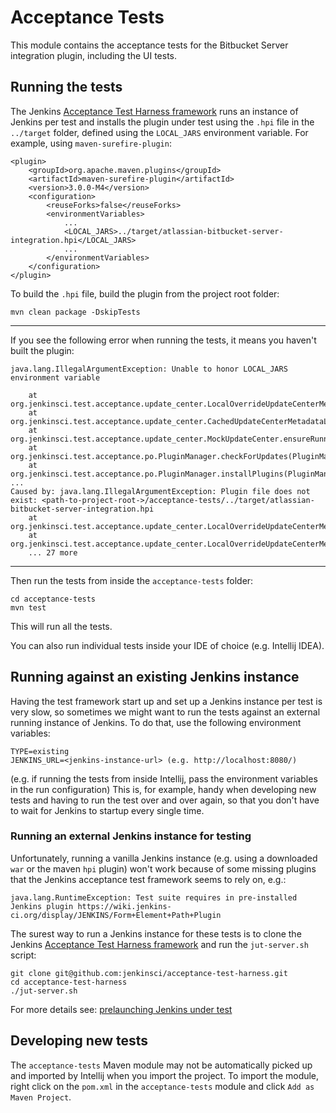# Acceptance Tests

This module contains the acceptance tests for the Bitbucket Server integration plugin, including the UI tests.

## Running the tests

The Jenkins [Acceptance Test Harness framework](https://github.com/jenkinsci/acceptance-test-harness) runs an instance 
of Jenkins per test and installs the plugin under test using the `.hpi` file in the `../target` folder, defined using 
the `LOCAL_JARS` environment variable. For example, using `maven-surefire-plugin`:

```
<plugin>
    <groupId>org.apache.maven.plugins</groupId>
    <artifactId>maven-surefire-plugin</artifactId>
    <version>3.0.0-M4</version>
    <configuration>
        <reuseForks>false</reuseForks>
        <environmentVariables>
            ...
            <LOCAL_JARS>../target/atlassian-bitbucket-server-integration.hpi</LOCAL_JARS>
            ...
        </environmentVariables>
    </configuration>
</plugin>
```

To build the `.hpi` file, build the plugin from the project root folder:

```
mvn clean package -DskipTests
```

---
If you see the following error when running the tests, it means you haven't built the plugin:

```
java.lang.IllegalArgumentException: Unable to honor LOCAL_JARS environment variable

	at org.jenkinsci.test.acceptance.update_center.LocalOverrideUpdateCenterMetadataDecoratorImpl.decorate(LocalOverrideUpdateCenterMetadataDecoratorImpl.java:83)
	at org.jenkinsci.test.acceptance.update_center.CachedUpdateCenterMetadataLoader.get(CachedUpdateCenterMetadataLoader.java:48)
	at org.jenkinsci.test.acceptance.update_center.MockUpdateCenter.ensureRunning(MockUpdateCenter.java:100)
	at org.jenkinsci.test.acceptance.po.PluginManager.checkForUpdates(PluginManager.java:87)
	at org.jenkinsci.test.acceptance.po.PluginManager.installPlugins(PluginManager.java:182)
...
Caused by: java.lang.IllegalArgumentException: Plugin file does not exist: <path-to-project-root->/acceptance-tests/../target/atlassian-bitbucket-server-integration.hpi
	at org.jenkinsci.test.acceptance.update_center.LocalOverrideUpdateCenterMetadataDecoratorImpl.override(LocalOverrideUpdateCenterMetadataDecoratorImpl.java:91)
	at org.jenkinsci.test.acceptance.update_center.LocalOverrideUpdateCenterMetadataDecoratorImpl.decorate(LocalOverrideUpdateCenterMetadataDecoratorImpl.java:81)
	... 27 more
```
---

Then run the tests from inside the `acceptance-tests` folder:

```
cd acceptance-tests
mvn test
```

This will run all the tests.

You can also run individual tests inside your IDE of choice (e.g. Intellij IDEA).

## Running against an existing Jenkins instance

Having the test framework start up and set up a Jenkins instance per test is very slow, so sometimes we might want to 
run the tests against an external running instance of Jenkins. To do that, use the following environment variables:

```
TYPE=existing
JENKINS_URL=<jenkins-instance-url> (e.g. http://localhost:8080/)
```

(e.g. if running the tests from inside Intellij, pass the environment variables in the run configuration)
This is, for example, handy when developing new tests and having to run the test over and over again, so that you don't 
have to wait for Jenkins to startup every single time.

### Running an external Jenkins instance for testing

Unfortunately, running a vanilla Jenkins instance (e.g. using a downloaded `war` or the maven `hpi` plugin) won't work 
because of some missing plugins that the Jenkins acceptance test framework seems to rely on, e.g.:

```
java.lang.RuntimeException: Test suite requires in pre-installed Jenkins plugin https://wiki.jenkins-ci.org/display/JENKINS/Form+Element+Path+Plugin
```

The surest way to run a Jenkins instance for these tests is to clone the Jenkins 
[Acceptance Test Harness framework](https://github.com/jenkinsci/acceptance-test-harness) and run the `jut-server.sh` script:

```
git clone git@github.com:jenkinsci/acceptance-test-harness.git
cd acceptance-test-harness
./jut-server.sh
```

For more details see: [prelaunching Jenkins under test](https://github.com/jenkinsci/acceptance-test-harness/blob/master/docs/PRELAUNCH.md)

## Developing new tests

The `acceptance-tests` Maven module may not be automatically picked up and imported by Intellij when you import the 
project. To import the module, right click on the `pom.xml` in the `acceptance-tests` module and click `Add as Maven Project`.